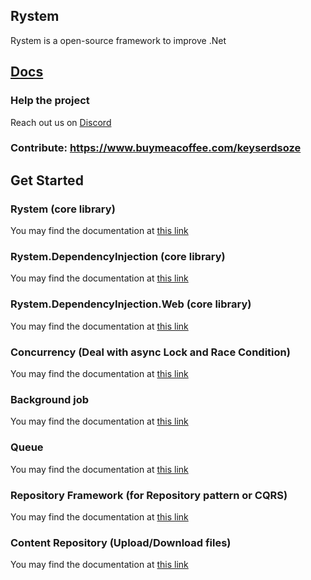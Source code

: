 ## Rystem

Rystem is a open-source framework to improve .Net

## [Docs](https://rystem.net)

### Help the project

Reach out us on [Discord](https://discord.gg/tkWvy4WPjt)

### Contribute: https://www.buymeacoffee.com/keyserdsoze

## Get Started

### Rystem (core library)
You may find the documentation at [this link](https://github.com/KeyserDSoze/Rystem/tree/master/src/Core/Rystem)

### Rystem.DependencyInjection (core library)
You may find the documentation at [this link](https://github.com/KeyserDSoze/Rystem/tree/master/src/Core/Rystem.DependencyInjection)

### Rystem.DependencyInjection.Web (core library)
You may find the documentation at [this link](https://github.com/KeyserDSoze/Rystem/tree/master/src/Core/Rystem.DependencyInjection.Web)

### Concurrency (Deal with async Lock and Race Condition)
You may find the documentation at [this link](https://github.com/KeyserDSoze/Rystem/tree/master/src/Extensions/Concurrency/Rystem.Concurrency)

### Background job
You may find the documentation at [this link](https://github.com/KeyserDSoze/Rystem/tree/master/src/Extensions/BackgroundJob/Rystem.BackgroundJob)

### Queue
You may find the documentation at [this link](https://github.com/KeyserDSoze/Rystem/tree/master/src/Extensions/Queue/Rystem.Queue)

### Repository Framework (for Repository pattern or CQRS)
You may find the documentation at [this link](https://github.com/KeyserDSoze/Rystem/tree/master/src/Repository)

### Content Repository (Upload/Download files)
You may find the documentation at [this link](https://github.com/KeyserDSoze/Rystem/tree/master/src/Content)